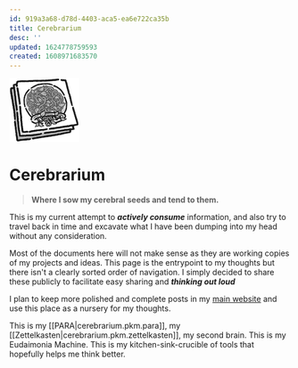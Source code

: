 ```yaml
---
id: 919a3a68-d78d-4403-aca5-ea6e722ca35b
title: Cerebrarium
desc: ''
updated: 1624778759593
created: 1608971683570
---
```



![](/assets/images/2020-12-20-14-44-18.png)

# Cerebrarium

> **Where I sow my cerebral seeds and tend to them.**

This is my current attempt to _**actively consume**_ information,
and also try to travel back in time and excavate what I have been dumping into my head without any consideration.

Most of the documents here will not make sense as they are working copies of my projects and ideas. This page is the entrypoint to my thoughts but there isn't a clearly sorted order of navigation. I simply decided to share these publicly to facilitate easy sharing and _**thinking out loud**_

I plan to keep more polished and complete posts in my [main website](https://markhyunikchoi.com) and use this place as a nursery for my thoughts.

This is my [[PARA|cerebrarium.pkm.para]], my [[Zettelkasten|cerebrarium.pkm.zettelkasten]], my second brain. This is my Eudaimonia Machine. This is my kitchen-sink-crucible of tools that hopefully helps me think better. 